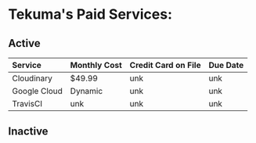# Tekuma's Paid Services:

## Active

| Service | Monthly Cost    | Credit Card on File | Due Date |
| :------------- | :------------- | :-------- | ------ |
| Cloudinary      | $49.99      | unk | unk |
| Google Cloud   | Dynamic | unk| unk |
| TravisCI | unk | unk | unk |



## Inactive

